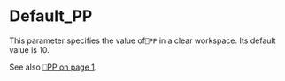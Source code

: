 # Default_PP

This parameter specifies the value of`⎕PP` in a clear workspace. Its default value is 10.

See also [⎕PP on page 1](../../The%20APL%20Environment/Configuration%20Dialog%20Session%20Tab.htm#Default_PP).
